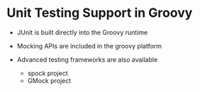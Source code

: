 # Unit Testing Support in Groovy

- JUnit is built directly into the Groovy runtime

- Mocking APIs are included in the groovy platform

- Advanced testing frameworks are also available
  - spock project
  - GMock project
